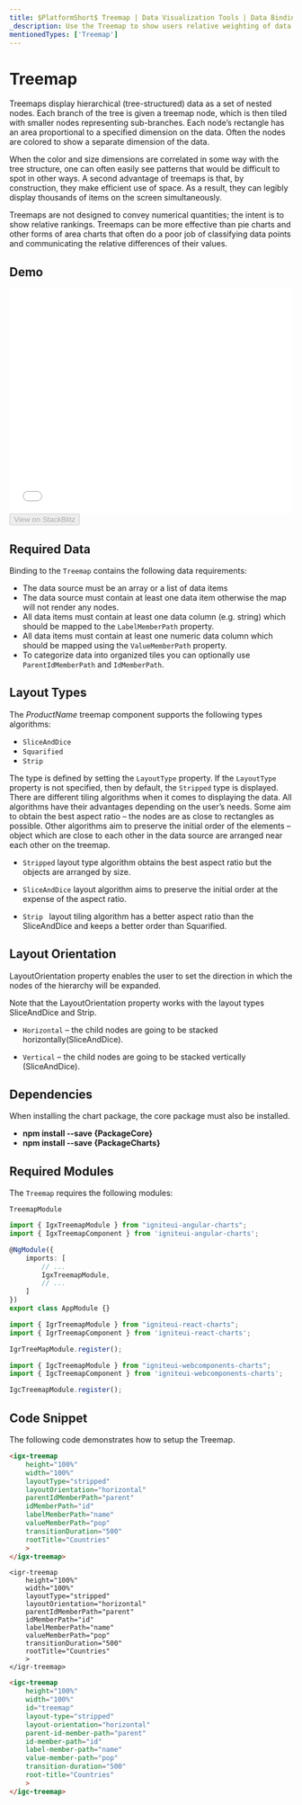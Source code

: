 ```yaml
---
title: $PlatformShort$ Treemap | Data Visualization Tools | Data Binding | Infragistics
_description: Use the Treemap to show users relative weighting of data points at more than one level supporting strip, squarified, and slice-and-dice algorithms.
mentionedTypes: ['Treemap']
---
```

# Treemap
Treemaps display hierarchical (tree-structured) data as a set of nested nodes. Each branch of the tree is given a treemap node, which is then tiled with smaller nodes representing sub-branches. Each node’s rectangle has an area proportional to a specified dimension on the data. Often the nodes are colored to show a separate dimension of the data.

When the color and size dimensions are correlated in some way with the tree structure, one can often easily see patterns that would be difficult to spot in other ways. A second advantage of treemaps is that, by construction, they make efficient use of space. As a result, they can legibly display thousands of items on the screen simultaneously.

Treemaps are not designed to convey numerical quantities; the intent is to show relative rankings. Treemaps can be more effective than pie charts and other forms of area charts that often do a poor job of classifying data points and communicating the relative differences of their values.

## Demo

<div class="sample-container loading" style="height: 400px">
    <iframe id="tree-map-overview-iframe" src='{environment:dvDemosBaseUrl}/charts/tree-map-overview' width="100%" height="100%" seamless frameBorder="0" onload="onXPlatSampleIframeContentLoaded(this);"></iframe>
</div>
<div>
    <button data-localize="stackblitz" disabled class="stackblitz-btn"   data-iframe-id="tree-map-overview-iframe" data-demos-base-url="{environment:dvDemosBaseUrl}">View on StackBlitz
    </button>
<sample-button src="charts/tree-map/overview"></sample-button>

</div>

<div class="divider--half"></div>

## Required Data

Binding to the `Treemap` contains the following data requirements:
- The data source must be an array or a list of data items
- The data source must contain at least one data item otherwise the map will not render any nodes.
- All data items must contain at least one data column (e.g. string) which should be mapped to the `LabelMemberPath` property.
- All data items must contain at least one numeric data column which should be mapped using the `ValueMemberPath` property.
- To categorize data into organized tiles you can optionally use `ParentIdMemberPath` and `IdMemberPath`.

## Layout Types

The $ProductName$ treemap component supports the following types algorithms:

- `SliceAndDice`
- `Squarified`
- `Strip`

The type is defined by setting the `LayoutType` property. If the `LayoutType` property is not specified, then by default, the `Stripped` type is displayed. There are different tiling algorithms when it comes to displaying the data. All algorithms have their advantages depending on the user’s needs. Some aim to obtain the best aspect ratio – the nodes are as close to rectangles as possible. Other algorithms aim to preserve the initial order of the elements – object which are close to each other in the data source are arranged near each other on the treemap.

* `Stripped` layout type algorithm obtains the best aspect ratio but the objects are arranged by size.

* `SliceAndDice` layout algorithm aims to preserve the initial order at the expense of the aspect ratio.

* `Strip ` layout tiling algorithm has a better aspect ratio than the SliceAndDice and keeps a better order than Squarified.

## Layout Orientation

LayoutOrientation property enables the user to set the direction in which the nodes of the hierarchy will be expanded.

Note that the LayoutOrientation property works with the layout types SliceAndDice and Strip.

* `Horizontal` – the child nodes are going to be stacked horizontally(SliceAndDice).

* `Vertical` – the child nodes are going to be stacked vertically (SliceAndDice).

<!-- Angular, React, WebComponents -->
## Dependencies
When installing the chart package, the core package must also be installed.

- **npm install --save {PackageCore}**
- **npm install --save {PackageCharts}**
<!-- end: Angular, React, WebComponents -->

## Required Modules
The `Treemap` requires the following modules:

```razor
TreemapModule
```

```ts
import { IgxTreemapModule } from "igniteui-angular-charts";
import { IgxTreemapComponent } from 'igniteui-angular-charts';

@NgModule({
    imports: [
        // ...
        IgxTreemapModule,
        // ...
    ]
})
export class AppModule {}
```

```ts
import { IgrTreemapModule } from "igniteui-react-charts";
import { IgrTreemapComponent } from 'igniteui-react-charts';

IgrTreeMapModule.register();
```

```ts
import { IgcTreemapModule } from "igniteui-webcomponents-charts";
import { IgcTreemapComponent } from 'igniteui-webcomponents-charts';

IgcTreemapModule.register();
```

## Code Snippet
The following code demonstrates how to setup the Treemap.

```html
<igx-treemap
    height="100%"
    width="100%"
    layoutType="stripped"
    layoutOrientation="horizontal"
    parentIdMemberPath="parent"
    idMemberPath="id"
    labelMemberPath="name"
    valueMemberPath="pop"
    transitionDuration="500"
    rootTitle="Countries"
    >
</igx-treemap>
```

```tsx
<igr-treemap
    height="100%"
    width="100%"
    layoutType="stripped"
    layoutOrientation="horizontal"
    parentIdMemberPath="parent"
    idMemberPath="id"
    labelMemberPath="name"
    valueMemberPath="pop"
    transitionDuration="500"
    rootTitle="Countries"
    >
</igr-treemap>
```

```html
<igc-treemap
    height="100%"
    width="100%"
    id="treemap"
    layout-type="stripped"
    layout-orientation="horizontal"
    parent-id-member-path="parent"
    id-member-path="id"
    label-member-path="name"
    value-member-path="pop"
    transition-duration="500"
    root-title="Countries"
    >
</igc-treemap>
```

<div class="divider--half"></div>